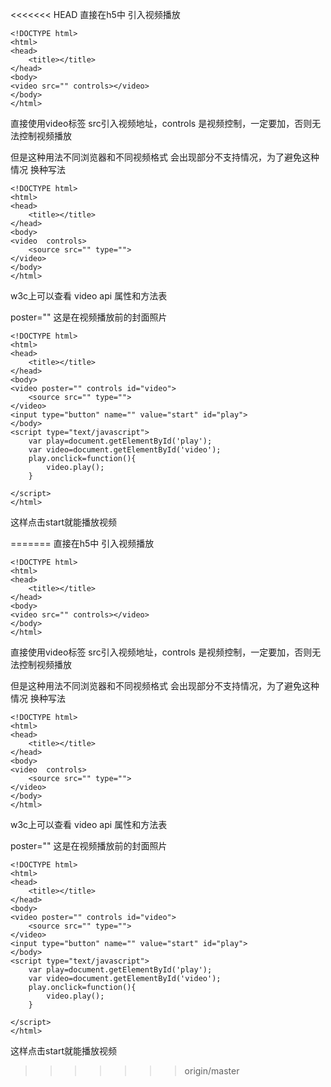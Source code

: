 <<<<<<< HEAD
直接在h5中 引入视频播放

    <!DOCTYPE html>
    <html>
    <head>
    	<title></title>
    </head>
    <body>
    <video src="" controls></video>
    </body>
    </html>


直接使用video标签 src引入视频地址，controls 是视频控制，一定要加，否则无法控制视频播放


但是这种用法不同浏览器和不同视频格式 会出现部分不支持情况，为了避免这种情况 换种写法

    <!DOCTYPE html>
    <html>
    <head>
    	<title></title>
    </head>
    <body>
    <video  controls>
    	<source src="" type="">
    </video>
    </body>
    </html>


w3c上可以查看 video api 属性和方法表

poster="" 这是在视频播放前的封面照片

    <!DOCTYPE html>
    <html>
    <head>
    	<title></title>
    </head>
    <body>
    <video poster="" controls id="video">
    	<source src="" type="">
    </video>
    <input type="button" name="" value="start" id="play">
    </body>
    <script type="text/javascript">
    	var play=document.getElementById('play');
    	var video=document.getElementById('video');
    	play.onclick=function(){
    		video.play();
    	}
    
    </script>
    </html>


这样点击start就能播放视频

=======
直接在h5中 引入视频播放

    <!DOCTYPE html>
    <html>
    <head>
    	<title></title>
    </head>
    <body>
    <video src="" controls></video>
    </body>
    </html>


直接使用video标签 src引入视频地址，controls 是视频控制，一定要加，否则无法控制视频播放


但是这种用法不同浏览器和不同视频格式 会出现部分不支持情况，为了避免这种情况 换种写法

    <!DOCTYPE html>
    <html>
    <head>
    	<title></title>
    </head>
    <body>
    <video  controls>
    	<source src="" type="">
    </video>
    </body>
    </html>


w3c上可以查看 video api 属性和方法表

poster="" 这是在视频播放前的封面照片

    <!DOCTYPE html>
    <html>
    <head>
    	<title></title>
    </head>
    <body>
    <video poster="" controls id="video">
    	<source src="" type="">
    </video>
    <input type="button" name="" value="start" id="play">
    </body>
    <script type="text/javascript">
    	var play=document.getElementById('play');
    	var video=document.getElementById('video');
    	play.onclick=function(){
    		video.play();
    	}
    
    </script>
    </html>


这样点击start就能播放视频

>>>>>>> origin/master
